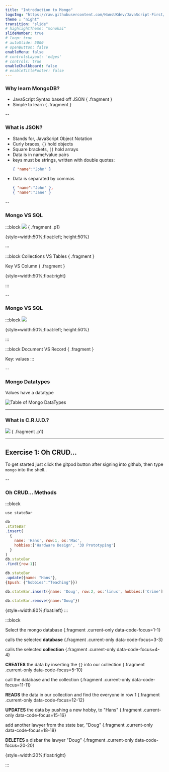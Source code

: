 ```yaml
---
title: "Introduction to Mongo"
logoImg: "https://raw.githubusercontent.com/HansUXdev/JavaScript-First/884d95cce59c213f6bb2af7e6d54977b7e06b048/logo.drawio.svg"
theme : "night"
transition: "slide"
# highlightTheme: "monokai"
slideNumber: true
# loop: true
# autoSlide: 5000 
# openButton: false
enableMenu: false
# controlsLayout: 'edges'
# controls: true
enableChalkboard: false
# enableTitleFooter: false
---
```


<style>
#logo > img {max-height: 10.5em;}
.p1{padding:1em; border:none}
</style>

### Why learn MongoDB?
* JavaScript Syntax based off JSON { .fragment }
* Simple to learn { .fragment }

--

### What is JSON?
* Stands for, JavaScript Object Notation
* Curly braces, `{}` hold objects
* Square brackets, `[]` hold arrays
* Data is in name/value pairs
* keys must be strings, written with double quotes:
  ```JSON
  { "name":"John" }
  ```
* Data is separated by commas
  ```JSON
  { "name":"John" },
  { "name":"Jane" }
  ```


--

### Mongo VS SQL

:::block
[![](assets/mongo-VS-sql.drawio.svg)]() { .fragment .p1}

{style=width:50%;float:left; height:50%}

:::

:::block
Collections VS Tables { .fragment }

Key VS Column { .fragment }

  
{style=width:50%;float:right}

:::

--

### Mongo VS SQL

:::block
[![](assets/mongo-VS-sql-2.drawio.svg)]() 

{style=width:50%;float:left; height:50%}

:::

:::block
Document VS Record { .fragment }

Key: values 
:::


--

### Mongo Datatypes
Values have a datatype

![Table of Mongo DataTypes](assets/datatypes.drawio.svg)

---

### What is C.R.U.D.?

[![](assets/CRUD.drawio.svg)]()
{ .fragment .p1}


---

## Exercise 1: Oh CRUD...

To get started just click the gitpod button after signing into github, then type `mongo` into the shell..

--

### Oh CRUD... Methods

:::block
  ```javascript
  use stateBar

  db
  .stateBar
  .insert(
    {
      name: 'Hans', row:1, os:'Mac', 
      hobbies:['Hardware Design', '3D Prototyping'] 
    }
  )
  db.stateBar
  .find({row:1})

  db.stateBar
  .update({name: "Hans"}, 
  {$push: {"hobbies":"Teaching"}})

  db.stateBar.insert({name: 'Doug', row:2, os:'linux', hobbies:['Crime'] })

  db.stateBar.remove({name:"Doug"})
  ```
  {style=width:80%;float:left}
:::

:::block

Select the mongo database {.fragment .current-only data-code-focus=1-1}

calls the selected **database** {.fragment .current-only data-code-focus=3-3}

calls the selected **collection** {.fragment .current-only data-code-focus=4-4}

**CREATES** the data by inserting the `{}` into our collection {.fragment .current-only data-code-focus=5-10}

call the database and the collection {.fragment .current-only data-code-focus=11-11}

**READS** the data in our collection and find the everyone in row 1 {.fragment .current-only data-code-focus=12-12}

**UPDATES** the data by pushing a new hobby, to "Hans" {.fragment .current-only data-code-focus=15-16}

add another lawyer from the state bar, "Doug" {.fragment .current-only data-code-focus=18-18}

**DELETES** a disbar the lawyer "Doug" {.fragment .current-only data-code-focus=20-20}

  
{style=width:20%;float:right}

:::






